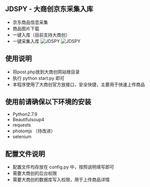 ## JDSPY - 大商创京东采集入库

- 京东商品信息采集
- 商品图片下载
- 一键入库（目前支持大商创）
- 一键采集入库
![JDSPY](http://fulicos.sbcoder.cn/2019/03/14/5c89ad40669bf.png)
![JDSPY](http://fulicos.sbcoder.cn/2019/03/14/5c89ad3c800de.png)

## 使用说明

- 将post.php放到大商创网站根目录
- 执行 python start.py 即可
- 本程序使用了大商创官方放接口，安全快捷，主要用于快速上传商品

## 使用前请确保以下环境的安装

- Python2.7.9
- Beautifulsoup4
- requests
- photomjs  （待改进）
- selenium

## 配置文件说明

- 配置文件均存放在 config.py 中，按照说明填写即可
- 需要大商创的后台权限
- 需要大商创的数据库写入权限，用于上传商品详情
